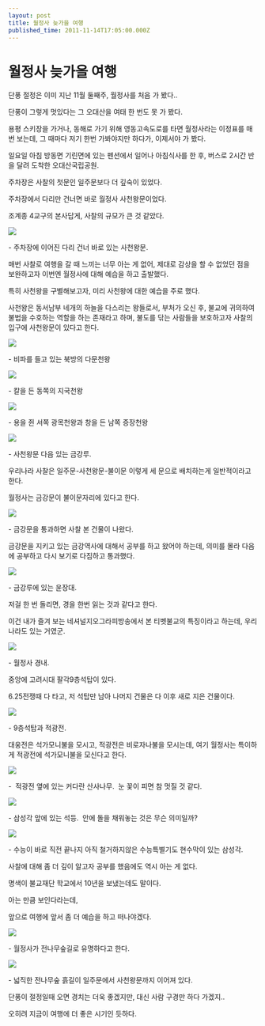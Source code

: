 ```yaml
---
layout: post
title: 월정사 늦가을 여행
published_time: 2011-11-14T17:05:00.000Z
---
```


# 월정사 늦가을 여행


단풍 절정은 이미 지난 11월 둘째주, 월정사를 처음 가 봤다..

단풍이 그렇게 멋있다는 그 오대산을 여태 한 번도 못 가 봤다.

용평 스키장을 가거나, 동해로 가기 위해 영동고속도로를 타면 월정사라는 이정표를 매번 보는데, 그 때마다 저기 한번 가봐야지만 하다가, 이제서야 가 봤다.

일요일 아침 방동면 기린면에 있는 펜션에서 일어나 아침식사를 한 후, 버스로 2시간 반을 달려 도착한 오대산국립공원.

주차장은 사찰의 첫문인 일주문보다 더 깊숙이 있었다.

주차장에서 다리만 건너면 바로 월정사 사천왕문이었다.

조계종 4교구의 본사답게, 사찰의 규모가 큰 것 같았다.

![](../pds/201111/14/80/a0109780_4ec0be2420b9b.jpg)

\- 주차장에 이어진 다리 건너 바로 있는 사천왕문.

매번 사찰로 여행을 갈 때 느끼는 너무 아는 게 없어, 제대로 감상을 할 수 없었던 점을 보완하고자 이번엔 월정사에 대해 예습을 하고 출발했다.

특히 사천왕을 구별해보고자, 미리 사천왕에 대한 예습을 주로 했다.

사천왕은 동서남부 네개의 하늘을 다스리는 왕들로서, 부처가 오신 후, 불교에 귀의하여 불법을 수호하는 역할을 하는 존재라고 하며, 불도를 닦는 사람들을 보호하고자 사찰의 입구에 사천왕문이 있다고 한다.

![](../pds/201111/14/80/a0109780_4ec0be24830f9.jpg)

\- 비파를 들고 있는 북방의 다문천왕

![](../pds/201111/14/80/a0109780_4ec0be2551e56.jpg)

\- 칼을 든 동쪽의 지국천왕

![](../pds/201111/14/80/a0109780_4ec0be25d252c.jpg)

\- 용을 쥔 서쪽 광목천왕과 창을 든 남쪽 증장천왕

![](../pds/201111/14/80/a0109780_4ec0be21f207a.jpg)

\- 사천왕문 다음 있는 금강루.

우리나라 사찰은 일주문-사천왕문-불이문 이렇게 세 문으로 배치하는게 일반적이라고 한다.

월정사는 금강문이 불이문자리에 있다고 한다.

![](../pds/201111/14/80/a0109780_4ec0be384a769.jpg)

\- 금강문을 통과하면 사찰 본 건물이 나왔다.

금강문을 지키고 있는 금강역사에 대해서 공부를 하고 왔어야 하는데, 의미를 몰라 다음에 공부하고 다시 보기로 다짐하고 통과했다.

![](../pds/201111/14/80/a0109780_4ec0be396131e.jpg)

\- 금강루에 있는 윤장대.

저걸 한 번 돌리면, 경을 한번 읽는 것과 같다고 한다.

이건 내가 즐겨 보는 네셔널지오그라피방송에서 본 티벳불교의 특징이라고 하는데, 우리나라도 있는 거였군.

![](../pds/201111/14/80/a0109780_4ec0be52b0403.jpg)

\- 월정사 경내.

중앙에 고려시대 팔각9층석탑이 있다.

6.25전쟁때 다 타고, 저 석탑만 남아 나머지 건물은 다 이후 새로 지은 건물이다.

![](../pds/201111/14/80/a0109780_4ec0be3b70bf1.jpg)

\- 9층석탑과 적광전.

대웅전은 석가모니불을 모시고, 적광전은 비로자나불을 모시는데, 여기 월정사는 특이하게 적광전에 석가모니불을 모신다고 한다.

![](../pds/201111/14/80/a0109780_4ec0be37b249a.jpg)

\-  적광전 옆에 있는 커다란 산사나무.  눈 꽃이 피면 참 멋질 것 같다.

![](../pds/201111/14/80/a0109780_4ec0be4502f07.jpg)

\- 삼성각 앞에 있는 석등.  안에 돌을 채워놓는 것은 무슨 의미일까?

![](../pds/201111/14/80/a0109780_4ec0be48b97f4.jpg)

\- 수능이 바로 직전 끝나지 아직 철거하지않은 수능특별기도 현수막이 있는 삼성각.

사찰에 대해 좀 더 깊이 알고자 공부를 했음에도 역시 아는 게 없다.

명색이 불교재단 학교에서 10년을 보냈는데도 말이다.

아는 만큼 보인다라는데,

앞으로 여행에 앞서 좀 더 예습을 하고 떠나야겠다.

![](../pds/201111/14/80/a0109780_4ec0be55e3799.jpg)

\- 월정사가 전나무숲길로 유명하다고 한다.

![](../pds/201111/14/80/a0109780_4ec0be5656458.jpg)

\- 넓직한 전나무숲 흙길이 일주문에서 사천왕문까지 이어져 있다.

단풍이 절정일때 오면 경치는 더욱 좋겠지만, 대신 사람 구경만 하다 가겠지..

오히려 지금이 여행에 더 좋은 시기인 듯하다.

